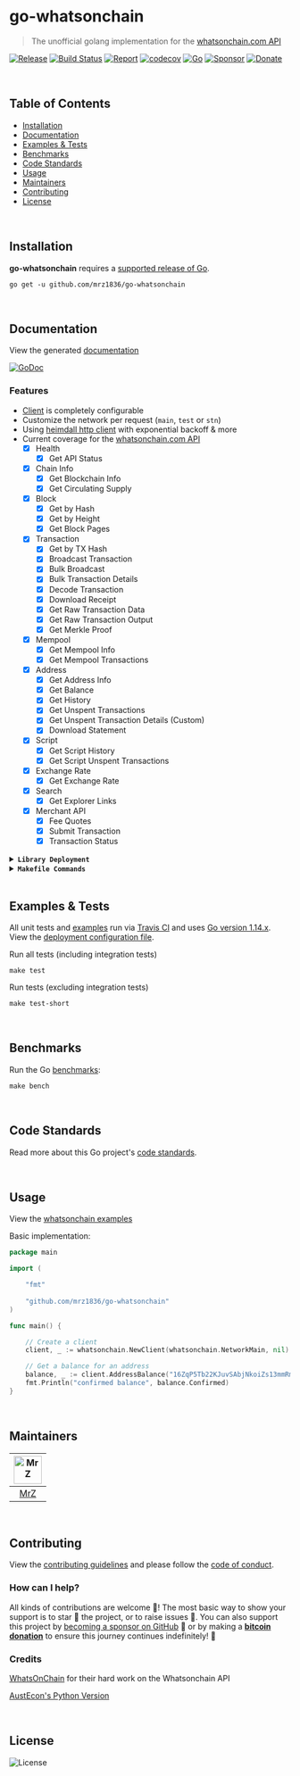 # go-whatsonchain
> The unofficial golang implementation for the [whatsonchain.com API](https://developers.whatsonchain.com/)

[![Release](https://img.shields.io/github/release-pre/mrz1836/go-whatsonchain.svg?logo=github&style=flat&v=1)](https://github.com/mrz1836/go-whatsonchain/releases)
[![Build Status](https://travis-ci.com/mrz1836/go-whatsonchain.svg?branch=master&v=2)](https://travis-ci.com/mrz1836/go-whatsonchain)
[![Report](https://goreportcard.com/badge/github.com/mrz1836/go-whatsonchain?style=flat&v=2)](https://goreportcard.com/report/github.com/mrz1836/go-whatsonchain)
[![codecov](https://codecov.io/gh/mrz1836/go-whatsonchain/branch/master/graph/badge.svg)](https://codecov.io/gh/mrz1836/go-whatsonchain)
[![Go](https://img.shields.io/github/go-mod/go-version/mrz1836/go-whatsonchain)](https://golang.org/)
[![Sponsor](https://img.shields.io/badge/sponsor-MrZ-181717.svg?logo=github&style=flat&v=3)](https://github.com/sponsors/mrz1836)
[![Donate](https://img.shields.io/badge/donate-bitcoin-ff9900.svg?logo=bitcoin&style=flat)](https://mrz1818.com/?tab=tips&af=go-whatsonchain)

<br/>

## Table of Contents
- [Installation](#installation)
- [Documentation](#documentation)
- [Examples & Tests](#examples--tests)
- [Benchmarks](#benchmarks)
- [Code Standards](#code-standards)
- [Usage](#usage)
- [Maintainers](#maintainers)
- [Contributing](#contributing)
- [License](#license)

<br/>

## Installation

**go-whatsonchain** requires a [supported release of Go](https://golang.org/doc/devel/release.html#policy).
```shell script
go get -u github.com/mrz1836/go-whatsonchain
```

<br/>

## Documentation
View the generated [documentation](https://pkg.go.dev/github.com/mrz1836/go-whatsonchain)

[![GoDoc](https://godoc.org/github.com/mrz1836/go-whatsonchain?status.svg&style=flat)](https://pkg.go.dev/github.com/mrz1836/go-whatsonchain)

### Features
- [Client](client.go) is completely configurable
- Customize the network per request (`main`, `test` or `stn`)
- Using [heimdall http client](https://github.com/gojek/heimdall) with exponential backoff & more
- Current coverage for the [whatsonchain.com API](https://developers.whatsonchain.com/)
    - [x] Health
        - [x] Get API Status
    - [x] Chain Info
        - [x] Get Blockchain Info
        - [x] Get Circulating Supply
    - [x] Block
        - [x] Get by Hash
        - [x] Get by Height
        - [x] Get Block Pages
    - [x] Transaction
        - [x] Get by TX Hash
        - [x] Broadcast Transaction
        - [x] Bulk Broadcast
        - [x] Bulk Transaction Details
        - [x] Decode Transaction
        - [x] Download Receipt
        - [x] Get Raw Transaction Data
        - [x] Get Raw Transaction Output
        - [x] Get Merkle Proof
    - [x] Mempool
        - [x] Get Mempool Info
        - [x] Get Mempool Transactions
    - [x] Address
        - [x] Get Address Info
        - [x] Get Balance
        - [x] Get History
        - [x] Get Unspent Transactions
        - [x] Get Unspent Transaction Details (Custom)
        - [x] Download Statement
    - [x] Script
        - [x] Get Script History
        - [x] Get Script Unspent Transactions
    - [x] Exchange Rate
        - [x] Get Exchange Rate
    - [x] Search
        - [x] Get Explorer Links
    - [x] Merchant API
        - [x] Fee Quotes
        - [x] Submit Transaction
        - [x] Transaction Status

<details>
<summary><strong><code>Library Deployment</code></strong></summary>
<br/>

[goreleaser](https://github.com/goreleaser/goreleaser) for easy binary or library deployment to Github and can be installed via: `brew install goreleaser`.

The [.goreleaser.yml](.goreleaser.yml) file is used to configure [goreleaser](https://github.com/goreleaser/goreleaser).

Use `make release-snap` to create a snapshot version of the release, and finally `make release` to ship to production.
</details>

<details>
<summary><strong><code>Makefile Commands</code></strong></summary>
<br/>

View all `makefile` commands
```shell script
make help
```

List of all current commands:
```text
all                            Runs lint, test-short and vet
bench                          Run all benchmarks in the Go application
clean                          Remove previous builds and any test cache data
clean-mods                     Remove all the Go mod cache
coverage                       Shows the test coverage
godocs                         Sync the latest tag with GoDocs
help                           Show all make commands available
lint                           Run the Go lint application
release                        Full production release (creates release in Github)
release-test                   Full production test release (everything except deploy)
release-snap                   Test the full release (build binaries)
tag                            Generate a new tag and push (IE: tag version=0.0.0)
tag-remove                     Remove a tag if found (IE: tag-remove version=0.0.0)
tag-update                     Update an existing tag to current commit (IE: tag-update version=0.0.0)
test                           Runs vet, lint and ALL tests
test-short                     Runs vet, lint and tests (excludes integration tests)
test-travis                    Runs tests via Travis (also exports coverage)
update                         Update all project dependencies
update-releaser                Update the goreleaser application
vet                            Run the Go vet application
```
</details>

<br/>

## Examples & Tests
All unit tests and [examples](whatsonchain_test.go) run via [Travis CI](https://travis-ci.org/mrz1836/go-whatsonchain) and uses [Go version 1.14.x](https://golang.org/doc/go1.14). View the [deployment configuration file](.travis.yml).

Run all tests (including integration tests)
```shell script
make test
```

Run tests (excluding integration tests)
```shell script
make test-short
```

<br/>

## Benchmarks
Run the Go [benchmarks](whatsonchain_test.go):
```shell script
make bench
```

<br/>

## Code Standards
Read more about this Go project's [code standards](CODE_STANDARDS.md).

<br/>

## Usage
View the [whatsonchain examples](whatsonchain_test.go)

Basic implementation:
```go
package main

import (

    "fmt"
    
    "github.com/mrz1836/go-whatsonchain"
)

func main() {

    // Create a client
    client, _ := whatsonchain.NewClient(whatsonchain.NetworkMain, nil)

    // Get a balance for an address
    balance, _ := client.AddressBalance("16ZqP5Tb22KJuvSAbjNkoiZs13mmRmexZA")
    fmt.Println("confirmed balance", balance.Confirmed)
}
```
 
<br/>

## Maintainers
| [<img src="https://github.com/mrz1836.png" height="50" alt="MrZ" />](https://github.com/mrz1836) |
|:---:|
| [MrZ](https://github.com/mrz1836) |
              
<br/>

## Contributing
View the [contributing guidelines](CONTRIBUTING.md) and please follow the [code of conduct](CODE_OF_CONDUCT.md).

### How can I help?
All kinds of contributions are welcome :raised_hands:! 
The most basic way to show your support is to star :star2: the project, or to raise issues :speech_balloon:. 
You can also support this project by [becoming a sponsor on GitHub](https://github.com/sponsors/mrz1836) :clap: 
or by making a [**bitcoin donation**](https://mrz1818.com/?tab=tips&af=go-whatsonchain) to ensure this journey continues indefinitely! :rocket:


### Credits

[WhatsOnChain](https://tncpw.co/65733e42) for their hard work on the Whatsonchain API

[AustEcon's Python Version](https://github.com/AustEcon/whatsonchain)

<br/>

## License

![License](https://img.shields.io/github/license/mrz1836/go-whatsonchain.svg?style=flat)